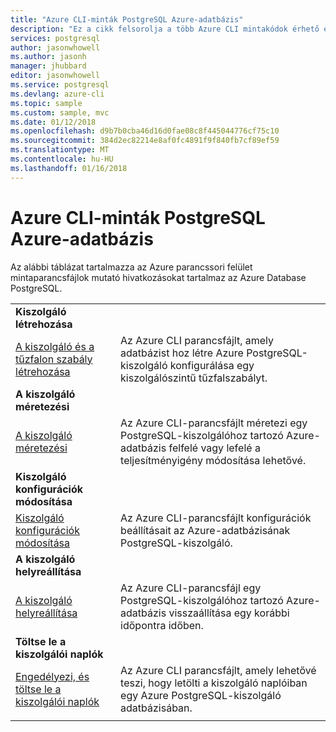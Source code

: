 ```yaml
---
title: "Azure CLI-minták PostgreSQL Azure-adatbázis"
description: "Ez a cikk felsorolja a több Azure CLI mintakódok érhető el az Azure Database PostgreSQL-kiszolgálók közötti kommunikáció során."
services: postgresql
author: jasonwhowell
ms.author: jasonh
manager: jhubbard
editor: jasonwhowell
ms.service: postgresql
ms.devlang: azure-cli
ms.topic: sample
ms.custom: sample, mvc
ms.date: 01/12/2018
ms.openlocfilehash: d9b7b0cba46d16d0fae08c8f445044776cf75c10
ms.sourcegitcommit: 384d2ec82214e8af0fc4891f9f840fb7cf89ef59
ms.translationtype: MT
ms.contentlocale: hu-HU
ms.lasthandoff: 01/16/2018
---
```

# <a name="azure-cli-samples-for-azure-database-for-postgresql"></a>Azure CLI-minták PostgreSQL Azure-adatbázis 
Az alábbi táblázat tartalmazza az Azure parancssori felület mintaparancsfájlok mutató hivatkozásokat tartalmaz az Azure Database PostgreSQL.

| |  |
|---|---|
|**Kiszolgáló létrehozása**||
| [A kiszolgáló és a tűzfalon szabály létrehozása](scripts/sample-create-server-and-firewall-rule.md?toc=%2fcli%2fazure%2ftoc.json) | Az Azure CLI parancsfájlt, amely adatbázist hoz létre Azure PostgreSQL-kiszolgáló konfigurálása egy kiszolgálószintű tűzfalszabályt. |
|**A kiszolgáló méretezési**||
| [A kiszolgáló méretezési](scripts/sample-scale-server-up-or-down.md?toc=%2fcli%2fazure%2ftoc.json) | Az Azure CLI-parancsfájlt méretezi egy PostgreSQL-kiszolgálóhoz tartozó Azure-adatbázis felfelé vagy lefelé a teljesítményigény módosítása lehetővé. |
|**Kiszolgáló konfigurációk módosítása**||
| [Kiszolgáló konfigurációk módosítása](./scripts/sample-change-server-configuration.md?toc=%2fcli%2fazure%2ftoc.json) | Az Azure CLI-parancsfájlt konfigurációk beállításait az Azure-adatbázisának PostgreSQL-kiszolgáló. |
|**A kiszolgáló helyreállítása**||
| [A kiszolgáló helyreállítása](./scripts/sample-point-in-time-restore.md?toc=%2fcli%2fazure%2ftoc.json) | Az Azure CLI-parancsfájl egy PostgreSQL-kiszolgálóhoz tartozó Azure-adatbázis visszaállítása egy korábbi időpontra időben. |
|**Töltse le a kiszolgálói naplók**||
| [Engedélyezi, és töltse le a kiszolgálói naplók](./scripts/sample-server-logs.md?toc=%2fcli%2fazure%2ftoc.json) | Az Azure CLI parancsfájlt, amely lehetővé teszi, hogy letölti a kiszolgáló naplóiban egy Azure PostgreSQL-kiszolgáló adatbázisában. |
|||

